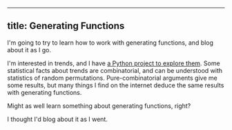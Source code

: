 

---
title: Generating Functions
---

I'm going to try to learn how to work with generating functions,
and blog about it as I go.

I'm interested in trends, and I have [a Python project to explore them](https://github.com/jsh/trendlist).
Some statistical facts about trends are combinatorial, and can be understood with statistics of random permutations.
Pure-combinatorial arguments give me some results, but many things I find on the internet deduce the same results with generating functions.

Might as well learn something about generating functions, right?

I thought I'd blog about it as I went.
